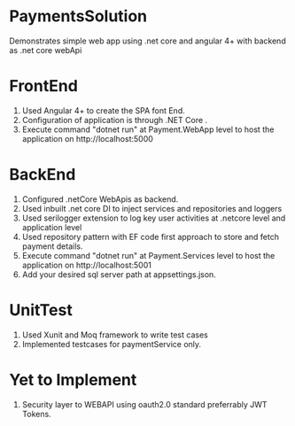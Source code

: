 # PaymentsSolution
Demonstrates simple web app using .net core  and angular 4+ with backend as .net core webApi
# FrontEnd
1. Used Angular 4+ to create the SPA font End.
2. Configuration of application is through .NET Core .
3. Execute command "dotnet run" at Payment.WebApp level to host the application on http://localhost:5000
# BackEnd
1. Configured .netCore WebApis as backend.
2. Used inbuilt .net core DI to inject services and repositories and loggers
3. Used serilogger extension to log key user activities at .netcore level and application level
4. Used repository pattern with EF code first approach to store and fetch payment details.
5. Execute command "dotnet run" at Payment.Services level to host the application on http://localhost:5001
6. Add your desired sql server path at appsettings.json.
# UnitTest
1. Used Xunit and Moq framework to write test cases
2. Implemented testcases for paymentService only.
# Yet to Implement
1. Security layer to WEBAPI using oauth2.0 standard preferrably JWT Tokens.

